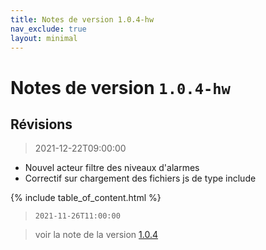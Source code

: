 ```yaml
---
title: Notes de version 1.0.4-hw
nav_exclude: true
layout: minimal
---
```


# Notes de version `1.0.4-hw`

## Révisions

> 2021-12-22T09:00:00
- Nouvel acteur filtre des niveaux d'alarmes
- Correctif sur chargement des fichiers js de type include

{% include table_of_content.html %}

> `2021-11-26T11:00:00`


> voir la note de la version [1.0.4](./1.0.4.md)

